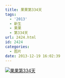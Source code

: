 ```yaml
---
title: 果果第334天
tags:
  - '2013'
  - 新生
  - 果果
  - 第334天
url: 2424.html
id: 2424
categories:
  - 图片
date: 2013-12-19 16:02:39
---
```


[![](http://photo.guolaijie.com/rooufer/uploads/2013/12/果果第334天.jpg "果果第334天")](http://photo.guolaijie.com/rooufer/uploads/2013/12/果果第334天.jpg)